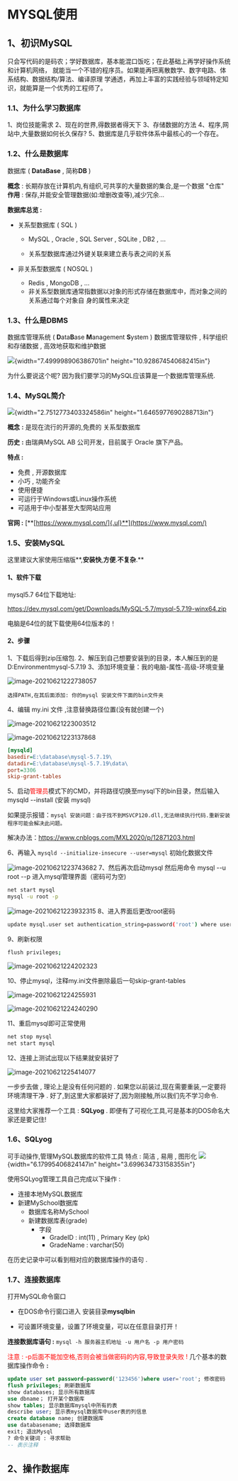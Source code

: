 # MYSQL使用

##  **1**、初识**MySQL**

 只会写代码的是码农；学好数据库，基本能混口饭吃；在此基础上再学好操作系统和计算机网络，
 就能当一个不错的程序员。如果能再把离散数学、数字电路、体系结构、数据结构/算法、编译原理
 学通透，再加上丰富的实践经验与领域特定知识，就能算是一个优秀的工程师了。

###  **1.1**、为什么学习数据库

 1、岗位技能需求
 2、现在的世界,得数据者得天下
 3、存储数据的方法
 4、程序,网站中,大量数据如何长久保存?
 5、数据库是几乎软件体系中最核心的一个存在。

###  **1.2**、什么是数据库

 数据库 ( **DataBase** , 简称**DB** )

 **概念** : 长期存放在计算机内,有组织,可共享的大量数据的集合,是一个数据 "仓库"
 **作用** : 保存,并能安全管理数据(如:增删改查等),减少冗余...

 **数据库总览 :**

- 关系型数据库 ( SQL )

  - MySQL , Oracle , SQL Server , SQLite , DB2 , ...

  - 关系型数据库通过外键关联来建立表与表之间的关系

- 非关系型数据库 ( NOSQL )
  - Redis , MongoDB , ...
  - 非关系型数据库通常指数据以对象的形式存储在数据库中，而对象之间的关系通过每个对象自
    身的属性来决定

###  **1.3**、什么是**DBMS**

 数据库管理系统 ( **D**ata**B**ase **M**anagement **S**ystem )
 数据库管理软件 , 科学组织和存储数据 , 高效地获取和维护数据

![](./image/image122.png){width="7.499998906386701in" height="10.928674540682415in"}

 为什么要说这个呢?
 因为我们要学习的MySQL应该算是一个数据库管理系统.

###  **1.4**、**MySQL**简介

![](./image/image124.png){width="2.7512773403324586in" height="1.6465977690288713in"}

 **概念** **:** 是现在流行的开源的,免费的 关系型数据库

 **历史** **:** 由瑞典MySQL AB 公司开发，目前属于 Oracle 旗下产品。 

**特点 :**

-  免费 , 开源数据库
-  小巧 , 功能齐全
-  使用便捷
-  可运行于Windows或Linux操作系统
-  可适用于中小型甚至大型网站应用

 **官网 :** [**[https://www.mysql.com/]{.ul}**](https://www.mysql.com/)

###  **1.5**、安装**MySQL**

 这里建议大家使用压缩版**,**安装快**,**方便**.**不复杂**.**

####  1、软件下载

 mysql5.7 64位下载地址: 

https://dev.mysql.com/get/Downloads/MySQL-5.7/mysql-5.7.19-winx64.zip

 电脑是64位的就下载使用64位版本的！

####  2、步骤

 1、下载后得到zip压缩包.
 2、解压到自己想要安装到的目录，本人解压到的是D:Environmentmysql-5.7.19 3、添加环境变量：我的电脑-属性-高级-环境变量

![image-20210621222738057](./image/image-20210621222738057.png)

```
选择PATH,在其后面添加: 你的mysql 安装文件下面的bin文件夹
```

 4、编辑 my.ini 文件 ,注意替换路径位置(没有就创建一个)

![image-20210621223003512](./image/image-20210621223003512.png)

![image-20210621223137868](./image/image-20210621223137868.png)

```ini
[mysqld]
basedir=E:\database\mysql-5.7.19\
datadir=E:\database\mysql-5.7.19\data\
port=3306
skip-grant-tables
```

 5、启动<font color="red">管理员</font>模式下的CMD，并将路径切换至mysql下的bin目录，然后输入mysqld --install (安装 mysql)

如果提示报错：`mysql 安装问题：由于找不到MSVCP120.dll,无法继续执行代码.重新安装程序可能会解决此问题。`

解决办法：https://www.cnblogs.com/MXL2020/p/12871203.html

 6、再输入 `mysqld --initialize-insecure --user=mysql` 初始化数据文件

![image-20210621223743682](./image/image-20210621223743682.png) 7、然后再次启动mysql 然后用命令 mysql --u root --p 进入mysql管理界面（密码可为空)

```sh
net start mysql
mysql -u root -p
```

![image-20210621223932315](./image/image-20210621223932315.png) 8、进入界面后更改root密码

```sh
update mysql.user set authentication_string=password('root') where user='root' and Host = 'localhost';
```

 9、刷新权限

```sh
flush privileges;
```

![image-20210621224202323](./image/image-20210621224202323.png)

10、停止mysql，注释my.ini文件删除最后一句skip-grant-tables 

![image-20210621224255931](./image/image-20210621224255931.png)

![image-20210621224240290](./image/image-20210621224240290.png)

11、重启mysql即可正常使用

```sh
net stop mysql
net start mysql
```

 12、连接上测试出现以下结果就安装好了

![image-20210621225414077](./image/image-20210621225414077.png)

 一步步去做 , 理论上是没有任何问题的 .
 如果您以前装过,现在需要重装,一定要将环境清理干净 .
 好了,到这里大家都装好了,因为刚接触,所以我们先不学习命令. 

这里给大家推荐一个工具 : **SQLyog** .
 即便有了可视化工具,可是基本的DOS命名大家还是要记住!

###  **1.6**、**SQLyog**

 可手动操作,管理MySQL数据库的软件工具
 特点 : 简洁 , 易用 , 图形化 ![](./image/image171.png){width="6.17995406824147in" height="3.699634733158355in"}

 使用SQLyog管理工具自己完成以下操作 :

- 连接本地MySQL数据库
- 新建MySchool数据库
  - 数据库名称MySchool
  - 新建数据库表(grade)
    - 字段
      - GradeID : int(11) , Primary Key (pk)
      - GradeName : varchar(50)

 在历史记录中可以看到相对应的数据库操作的语句 .

###  **1.7**、连接数据库

 打开MySQL命令窗口

- 在DOS命令行窗口进入 安装目录**mysqlbin**

- 可设置环境变量，设置了环境变量，可以在任意目录打开！

**连接数据库语句 :** `mysql -h 服务器主机地址 -u 用户名 -p 用户密码`

 <font color="red">注意 : -p后面不能加空格,否则会被当做密码的内容,导致登录失败 !</font>
 几个基本的数据库操作命令 **:**

```sql
update user set password=password('123456')where user='root'; 修改密码
flush privileges; 刷新数据库
show databases; 显示所有数据库
use dbname； 打开某个数据库
show tables; 显示数据库mysql中所有的表
describe user; 显示表mysql数据库中user表的列信息
create database name; 创建数据库
use databasename; 选择数据库
exit; 退出Mysql
? 命令关键词 : 寻求帮助
-- 表示注释
```

##  **2**、操作数据库